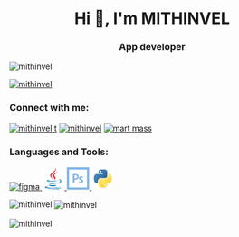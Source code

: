 <h1 align="center">Hi 👋, I'm MITHINVEL</h1>
<h3 align="center">App developer</h3>

<p align="left"> <img src="https://komarev.com/ghpvc/?username=mithinvel&label=Profile%20views&color=0e75b6&style=flat" alt="mithinvel" /> </p>

<p align="left"> <a href="https://github.com/ryo-ma/github-profile-trophy"><img src="https://github-profile-trophy.vercel.app/?username=mithinvel" alt="mithinvel" /></a> </p>

<h3 align="left">Connect with me:</h3>
<p align="left">
<a href="https://fb.com/mithinvel t" target="blank"><img align="center" src="https://raw.githubusercontent.com/rahuldkjain/github-profile-readme-generator/master/src/images/icons/Social/facebook.svg" alt="mithinvel t" height="30" width="40" /></a>
<a href="https://instagram.com/mithinvel" target="blank"><img align="center" src="https://raw.githubusercontent.com/rahuldkjain/github-profile-readme-generator/master/src/images/icons/Social/instagram.svg" alt="mithinvel" height="30" width="40" /></a>
<a href="https://www.youtube.com/c/mart mass" target="blank"><img align="center" src="https://raw.githubusercontent.com/rahuldkjain/github-profile-readme-generator/master/src/images/icons/Social/youtube.svg" alt="mart mass" height="30" width="40" /></a>
</p>

<h3 align="left">Languages and Tools:</h3>
<p align="left"> <a href="https://www.figma.com/" target="_blank" rel="noreferrer"> <img src="https://www.vectorlogo.zone/logos/figma/figma-icon.svg" alt="figma" width="40" height="40"/> </a> <a href="https://www.java.com" target="_blank" rel="noreferrer"> <img src="https://raw.githubusercontent.com/devicons/devicon/master/icons/java/java-original.svg" alt="java" width="40" height="40"/> </a> <a href="https://www.photoshop.com/en" target="_blank" rel="noreferrer"> <img src="https://raw.githubusercontent.com/devicons/devicon/master/icons/photoshop/photoshop-line.svg" alt="photoshop" width="40" height="40"/> </a> <a href="https://www.python.org" target="_blank" rel="noreferrer"> <img src="https://raw.githubusercontent.com/devicons/devicon/master/icons/python/python-original.svg" alt="python" width="40" height="40"/> </a> </p>

<p><img align="left" src="https://github-readme-stats.vercel.app/api/top-langs?username=mithinvel&show_icons=true&locale=en&layout=compact" alt="mithinvel" /></p>

<p>&nbsp;<img align="center" src="https://github-readme-stats.vercel.app/api?username=mithinvel&show_icons=true&locale=en" alt="mithinvel" /></p>

<p><img align="center" src="https://github-readme-streak-stats.herokuapp.com/?user=mithinvel&" alt="mithinvel" /></p>
